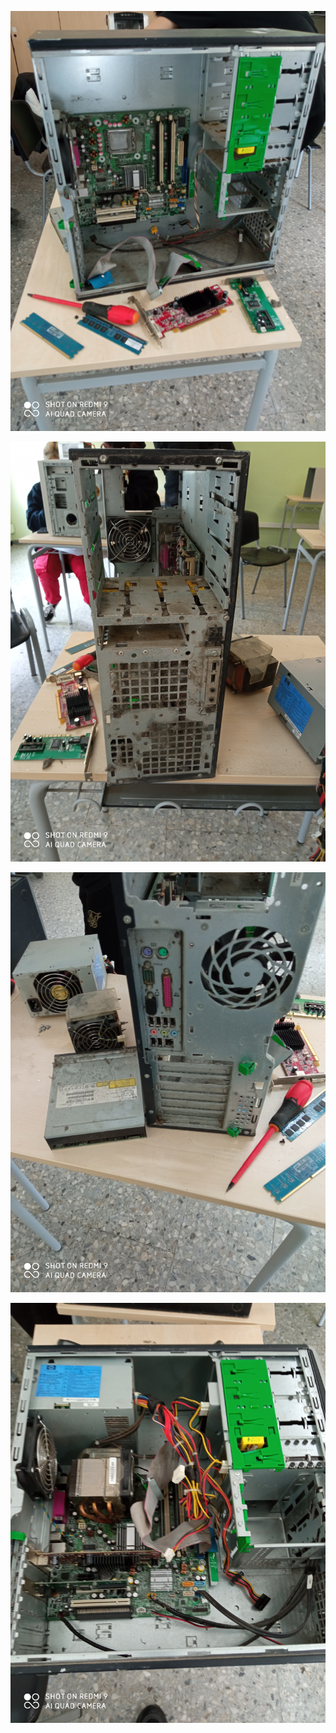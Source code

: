 ![](https://github.com/Jsamapro/Soldadura-y-diseno/blob/main/IMG_20210413_120804.jpg)

![](https://github.com/Jsamapro/Soldadura-y-diseno/blob/main/IMG_20210413_120808.jpg)

![](https://github.com/Jsamapro/Soldadura-y-diseno/blob/main/IMG_20210413_120813.jpg)

![](https://github.com/Jsamapro/Soldadura-y-diseno/blob/main/IMG_20210413_131215.jpg)
